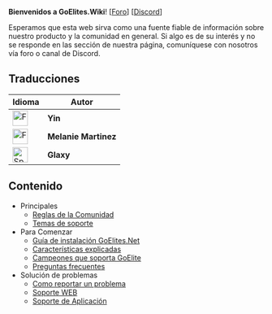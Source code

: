 **Bienvenidos a GoElites.Wiki**! [[Foro](https://goelites.net)] [[Discord](https://discord.gg/m7RctYk)]

Esperamos que esta web sirva como una fuente fiable de información sobre nuestro producto y la comunidad en general. Si algo es de su interés y no se responde en las sección de nuestra página, comuníquese con nosotros vía foro o canal de Discord.

## Traducciones

| Idioma | Autor |
|--|--|
| <a href="http://goeliteswiki.readthedocs.io/en/latest/"><img src="https://emojipedia-us.s3.amazonaws.com/thumbs/120/apple/118/flag-for-united-states_1f1fa-1f1f8.png" alt="French" style="width: 30px;"/></a> | **Yin** |
| <a href="http://goeliteswiki.readthedocs.io/fr/latest/"><img src="https://emojipedia-us.s3.amazonaws.com/thumbs/120/apple/118/flag-for-france_1f1eb-1f1f7.png" alt="French" style="width: 30px;"/></a> | **Melanie Martinez** |
| <a href="http://goeliteswiki.readthedocs.io/es/latest/"><img src="https://emojipedia-us.s3.amazonaws.com/thumbs/120/apple/118/flag-for-spain_1f1ea-1f1f8.png" alt="Spain" style="width: 30px;"/></a> | **Glaxy** |

## Contenido
- Principales
	- [Reglas de la Comunidad](CommunityPrinciples/CommunityGuidelines.md)
	- [Temas de soporte](CommunityPrinciples/SupportGuidelines.md)
- Para Comenzar
	- [Guía de instalación GoElites.Net](GettingStarted/Installation.md)
	- [Características explicadas](GettingStarted/Features.md)
	- [Campeones que soporta GoElite](GettingStarted/SupportedChampions.md)
	- [Preguntas frecuentes](GettingStarted/FrequentlyAskedQuestions.md)
- Solución de problemas
	- [Como reportar un problema](Troubleshooting/TroubleshootingReportGuide.md)
	- [Soporte WEB](Troubleshooting/WebsiteTroubleshooting.md)
	- [Soporte de Aplicación](Troubleshooting/ApplicationTroubleshooting.md)
